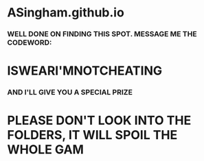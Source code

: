 # ASingham.github.io

### WELL DONE ON FINDING THIS SPOT. MESSAGE ME THE CODEWORD:
# ISWEARI'MNOTCHEATING
### AND I'LL GIVE YOU A SPECIAL PRIZE

# PLEASE DON'T LOOK INTO THE FOLDERS, IT WILL SPOIL THE WHOLE GAM